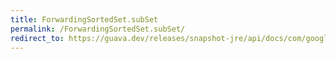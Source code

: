 ```yaml
---
title: ForwardingSortedSet.subSet
permalink: /ForwardingSortedSet.subSet/
redirect_to: https://guava.dev/releases/snapshot-jre/api/docs/com/google/common/collect/ForwardingSortedSet.html#subSet-E-E-
---
```

